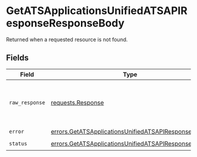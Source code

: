 # GetATSApplicationsUnifiedATSAPIResponseResponseBody

Returned when a requested resource is not found.


## Fields

| Field                                                                                                                        | Type                                                                                                                         | Required                                                                                                                     | Description                                                                                                                  |
| ---------------------------------------------------------------------------------------------------------------------------- | ---------------------------------------------------------------------------------------------------------------------------- | ---------------------------------------------------------------------------------------------------------------------------- | ---------------------------------------------------------------------------------------------------------------------------- |
| `raw_response`                                                                                                               | [requests.Response](https://requests.readthedocs.io/en/latest/api/#requests.Response)                                        | :heavy_minus_sign:                                                                                                           | Raw HTTP response; suitable for custom response parsing                                                                      |
| `error`                                                                                                                      | [errors.GetATSApplicationsUnifiedATSAPIResponseError](../../models/errors/getatsapplicationsunifiedatsapiresponseerror.md)   | :heavy_check_mark:                                                                                                           | N/A                                                                                                                          |
| `status`                                                                                                                     | [errors.GetATSApplicationsUnifiedATSAPIResponseStatus](../../models/errors/getatsapplicationsunifiedatsapiresponsestatus.md) | :heavy_check_mark:                                                                                                           | N/A                                                                                                                          |